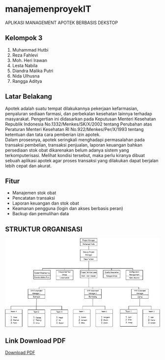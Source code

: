 # manajemenproyekIT
APLIKASI MANAGEMENT APOTEK BERBASIS DEKSTOP
## Kelompok 3
1. Muhammad Hutbi
2. Reza Fahlevi
3. Moh. Heri Irawan
4. Lesta Nabila
5. Diandra Malika Putri
6. Nida Ulhusna
7. Rangga Aditya

## Latar Belakang
Apotek adalah suatu tempat dilakukannya pekerjaan kefarmasian, penyaluran sediaan farmasi, dan perbekalan kesehatan lainnya terhadap masyarakat. Pengertian ini didasarkan pada Keputusan Menteri Kesehatan Republik Indonesia No.1332/Menkes/SK/X/2002 tentang Perubahan atas Peraturan Menteri Kesehatan RI No.922/Menkes/Per/X/1993 tentang ketentuan  dan tata cara pemberian izin apotek.   
Dalam prosesnya, apotek seringkali menghadapi permasalahan pada transaksi pembelian, transaksi penjualan, laporan keuangan bahkan persediaan stok obat dikarenakan belum adanya sistem yang terkomputerisasi. Melihat kondisi tersebut, maka perlu kiranya dibuat sebuah aplikasi apotek agar proses transaksi yang dilakukan dapat berjalan lebih cepat dan akurat.  

## Fitur
- Manajemen stok obat
- Pencatatan transaksi
- Laporan keuangan dan stok obat
- Keamanan pengguna (login dan akses berbasis peran)
- Backup dan pemulihan data



## STRUKTUR ORGANISASI
![alt text](https://github.com/rezafhlevi1/manajemenproyekIT/blob/main/struktur%20organisasi.png?raw=true)
## Link Download PDF
[Download PDF](https://github.com/rezafhlevi1/manajemenproyekIT/blob/main/kelompok%203%20manjemen%20proyek.pdf)
